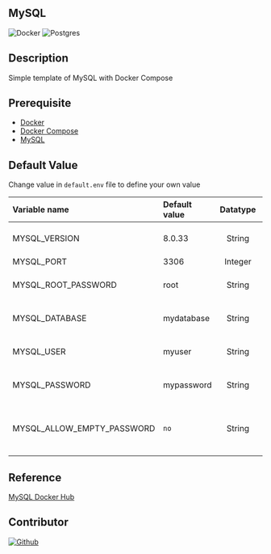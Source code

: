 ## MySQL

![Docker](https://img.shields.io/badge/Docker-2496ED?&style=flat&logo=docker&logoColor=ffffff)
![Postgres](https://img.shields.io/badge/MySQL-F7F7F7?&style=flat&logo=mysql&logoColor=336791)

## Description

Simple template of MySQL with Docker Compose

## Prerequisite

* [Docker](https://docs.docker.com/engine/install/ubuntu/)
* [Docker Compose](https://docs.docker.com/compose/install/)
* [MySQL](https://www.mysql.com/)

## Default Value

Change value in `default.env` file to define your own value

| Variable name              | Default value | Datatype |                                 Description |
|:---------------------------|:--------------|:--------:|--------------------------------------------:|
| MYSQL_VERSION              | 8.0.33        |  String  |                         MySQL image version |
| MYSQL_PORT                 | 3306          | Integer  |                                  MySQL port |
| MYSQL_ROOT_PASSWORD        | root          |  String  |                   Password for root account |
| MYSQL_DATABASE             | mydatabase    |  String  |                       Initial Database name |
| MYSQL_USER                 | myuser        |  String  |                           User account name |
| MYSQL_PASSWORD             | mypassword    |  String  |                   Password for user account |
| MYSQL_ALLOW_EMPTY_PASSWORD | `no`          |  String  |   Allow empty password <br>-`yes` <br>-`no` |

## Reference
[MySQL Docker Hub](https://hub.docker.com/_/mysql)

## Contributor

[![Github](https://img.shields.io/badge/Harin3Bone-181717?style=flat&logo=github&logoColor=ffffff)](https://github.com/Harin3Bone)
